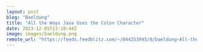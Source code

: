 ```yaml
---
layout: post
blog: "Baeldung"
title: "All the Ways Java Uses the Colon Character"
date: 2023-12-05T13:10:44Z
image: images/baeldung.png
remote_url: "https://feeds.feedblitz.com/~/844253945/0/baeldung~All-the-Ways-Java-Uses-the-Colon-Character"
---
```

